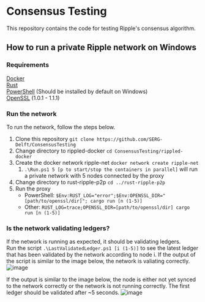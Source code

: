 # Consensus Testing
This repository contains the code for testing Ripple's consensus algorithm.

## How to run a private Ripple network on Windows
### Requirements
[Docker](https://docs.docker.com/get-started/) \
[Rust](https://www.rust-lang.org/learn/get-started) \
[PowerShell](https://docs.microsoft.com/en-us/powershell/scripting/install/installing-powershell-on-windows?view=powershell-7.1) (Should be installed by default on Windows) \
[OpenSSL](https://www.openssl.org/source/)  (1.0.1 - 1.1.1)

### Run the network
To run the network, follow the steps below.
1. Clone this repository
`git clone https://github.com/SERG-Delft/ConsensusTesting`
2. Change directory to rippled-docker `cd ConsensusTesting/rippled-docker`
3. Create the docker network ripple-net `docker network create ripple-net`
   1. `.\Run.ps1 5 [p to start/stop the containers in parallel]` will run a private network with 5 nodes connected by the proxy
4. Change directory to rust-ripple-p2p `cd ../rust-ripple-p2p`
5. Run the proxy
    - PowerShell: `$Env:RUST_LOG="error";$Env:OPENSSL_DIR="[path/to/openssl/dir]"; cargo run [n (1-5)]`
    - Other: `RUST_LOG=trace;OPENSSL_DIR=[path/to/openssl/dir] cargo run [n (1-5)]`

### Is the network validating ledgers?
If the network is running as expected, it should be validating ledgers. \
Run the script `.\LastValidatedLedger.ps1 [i (1-5)]` to see the latest ledger that has been validated by the network according to node i.
If the output of the script is similar to the image below, the network is valiating correctly.
![image](https://user-images.githubusercontent.com/9784016/137471993-fbc688db-73e3-4961-8f43-9588f31653ed.png)

If the output is similar to the image below, the node is either not yet synced to the network correctly or the network is not running correctly. The first ledger should be validated after ~5 seconds.
![image](https://user-images.githubusercontent.com/9784016/137471932-06099354-987c-4532-9e8a-5c8beca98eec.png)

